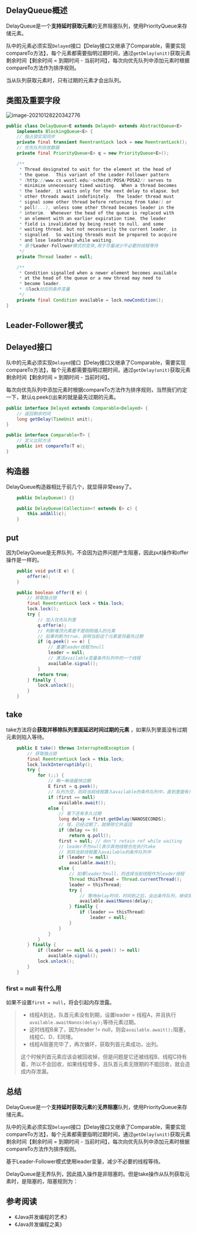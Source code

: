  

## DelayQueue概述

DelayQueue是一个**支持延时获取元素**的无界阻塞队列，使用PriorityQueue来存储元素。

队中的元素必须实现`Delayed`接口【Delay接口又继承了Comparable，需要实现compareTo方法】，每个元素都需要指明过期时间，通过`getDelay(unit)`获取元素剩余时间【剩余时间 = 到期时间 - 当前时间】，每次向优先队列中添加元素时根据compareTo方法作为排序规则。

当从队列获取元素时，只有过期的元素才会出队列。

## 类图及重要字段

![image-20210128220342776](img/blocking-queue-delay/image-20210128220342776.png)

```java
public class DelayQueue<E extends Delayed> extends AbstractQueue<E>
    implements BlockingQueue<E> {
    // 独占锁实现同步
    private final transient ReentrantLock lock = new ReentrantLock();
    // 优先队列存放数据
    private final PriorityQueue<E> q = new PriorityQueue<E>();

    /**
     * Thread designated to wait for the element at the head of
     * the queue.  This variant of the Leader-Follower pattern
     * (http://www.cs.wustl.edu/~schmidt/POSA/POSA2/) serves to
     * minimize unnecessary timed waiting.  When a thread becomes
     * the leader, it waits only for the next delay to elapse, but
     * other threads await indefinitely.  The leader thread must
     * signal some other thread before returning from take() or
     * poll(...), unless some other thread becomes leader in the
     * interim.  Whenever the head of the queue is replaced with
     * an element with an earlier expiration time, the leader
     * field is invalidated by being reset to null, and some
     * waiting thread, but not necessarily the current leader, is
     * signalled.  So waiting threads must be prepared to acquire
     * and lose leadership while waiting.
     * 基于Leader-Follower模式的变体,用于尽量减少不必要的线程等待
     */
    private Thread leader = null;

    /**
     * Condition signalled when a newer element becomes available
     * at the head of the queue or a new thread may need to
     * become leader.
     * 与lock对应的条件变量
     */
    private final Condition available = lock.newCondition();    
}
```

## Leader-Follower模式





## Delayed接口

队中的元素必须实现`Delayed`接口【Delay接口又继承了Comparable，需要实现compareTo方法】，每个元素都需要指明过期时间，通过`getDelay(unit)`获取元素剩余时间【剩余时间 = 到期时间 - 当前时间】。

每次向优先队列中添加元素时根据compareTo方法作为排序规则，当然我们约定一下，默认q.peek()出来的就是最先过期的元素。

```java
public interface Delayed extends Comparable<Delayed> {
    // 返回剩余时间
    long getDelay(TimeUnit unit);
}

public interface Comparable<T> {
	// 定义比较方法
    public int compareTo(T o);
}
```

## 构造器

DelayQueue构造器相比于前几个，就显得非常easy了。

```java
    public DelayQueue() {}

    public DelayQueue(Collection<? extends E> c) {
        this.addAll(c);
    }
```

## put

因为DelayQueue是无界队列，不会因为边界问题产生阻塞，因此put操作和offer操作是一样的。

```java
    public void put(E e) {
        offer(e);
    }

    public boolean offer(E e) {
        // 获取独占锁
        final ReentrantLock lock = this.lock;
        lock.lock();
        try {
            // 加入优先队列里
            q.offer(e);
            // 判断堆顶元素是不是刚刚插入的元素
            // 如果判断为true，说明当前这个元素是将最先过期
            if (q.peek() == e) {
                // 重置leader线程为null
                leader = null; 
                // 激活available变量条件队列中的一个线程
                available.signal();
            }
            return true;
        } finally {
            lock.unlock();
        }
    }
```

## take

take方法将会**获取并移除队列里面延迟时间过期的元素** ，如果队列里面没有过期元素则陷入等待。

```java
    public E take() throws InterruptedException {
        // 获取独占锁
        final ReentrantLock lock = this.lock;
        lock.lockInterruptibly();
        try {
            for (;;) {
                // 瞅一瞅谁最快过期
                E first = q.peek();
                // 队列为空，则将当前线程置入available的条件队列中，直到里面有元素
                if (first == null)
                    available.await();
                else {
                    // 看下还有多久过期
                    long delay = first.getDelay(NANOSECONDS);
                    // 哇，已经过期了，就移除它并返回
                    if (delay <= 0)
                        return q.poll();
                    first = null; // don't retain ref while waiting
                    // leader不为null表示其他线程也在执行take
                    // 则将当前线程置入available的条件队列中
                    if (leader != null)
                        available.await();
                    else {
                        // 如果leader为null，则选择当前线程作为leader线程
                        Thread thisThread = Thread.currentThread();
                        leader = thisThread;
                        try {
                            // 等待delay时间，时间到之后，会出条件队列，继续竞争锁
                            available.awaitNanos(delay);
                        } finally {
                            if (leader == thisThread)
                                leader = null;
                        }
                    }
                }
            }
        } finally {
            if (leader == null && q.peek() != null)
                available.signal();
            lock.unlock();
        }
    }
```

### first = null 有什么用

如果不设置`first = null`，将会引起内存泄露。

> - 线程A到达，队首元素没有到期，设置leader = 线程A，并且执行`available.awaitNanos(delay);`等待元素过期。
> - 这时线程B来了，因为leader != null，则会`available.await();`阻塞，线程C、D、E同理。
> - 线程A阻塞完毕了，再次循环，获取列首元素成功，出列。
>
> 这个时候列首元素应该会被回收掉，但是问题是它还被线程B、线程C持有着，所以不会回收，如果线程增多，且队首元素无限期的不能回收，就会造成内存泄漏。

## 总结

DelayQueue是一个**支持延时获取元素**的**无界阻塞**队列，使用PriorityQueue来存储元素。

队中的元素必须实现`Delayed`接口【Delay接口又继承了Comparable，需要实现compareTo方法】，每个元素都需要指明过期时间，通过`getDelay(unit)`获取元素剩余时间【剩余时间 = 到期时间 - 当前时间】，每次向优先队列中添加元素时根据compareTo方法作为排序规则。

基于Leader-Follower模式使用leader变量，减少不必要的线程等待。

DelayQueue是无界队列，因此插入操作是非阻塞的。但是take操作从队列获取元素时，是阻塞的，阻塞规则为：



## 参考阅读

- 《Java并发编程的艺术》
- 《Java并发编程之美》